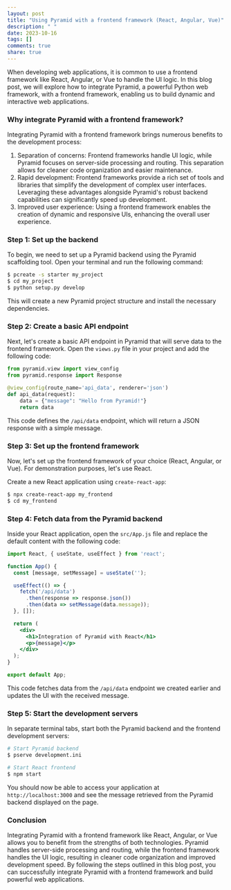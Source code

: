 ```yaml
---
layout: post
title: "Using Pyramid with a frontend framework (React, Angular, Vue)"
description: " "
date: 2023-10-16
tags: []
comments: true
share: true
---
```


When developing web applications, it is common to use a frontend framework like React, Angular, or Vue to handle the UI logic. In this blog post, we will explore how to integrate Pyramid, a powerful Python web framework, with a frontend framework, enabling us to build dynamic and interactive web applications.

### Why integrate Pyramid with a frontend framework?

Integrating Pyramid with a frontend framework brings numerous benefits to the development process:

1. Separation of concerns: Frontend frameworks handle UI logic, while Pyramid focuses on server-side processing and routing. This separation allows for cleaner code organization and easier maintenance.
2. Rapid development: Frontend frameworks provide a rich set of tools and libraries that simplify the development of complex user interfaces. Leveraging these advantages alongside Pyramid's robust backend capabilities can significantly speed up development.
3. Improved user experience: Using a frontend framework enables the creation of dynamic and responsive UIs, enhancing the overall user experience.

### Step 1: Set up the backend

To begin, we need to set up a Pyramid backend using the Pyramid scaffolding tool. Open your terminal and run the following command:

```bash
$ pcreate -s starter my_project
$ cd my_project
$ python setup.py develop
```

This will create a new Pyramid project structure and install the necessary dependencies.

### Step 2: Create a basic API endpoint

Next, let's create a basic API endpoint in Pyramid that will serve data to the frontend framework. Open the `views.py` file in your project and add the following code:

```python
from pyramid.view import view_config
from pyramid.response import Response

@view_config(route_name='api_data', renderer='json')
def api_data(request):
    data = {"message": "Hello from Pyramid!"}
    return data
```

This code defines the `/api/data` endpoint, which will return a JSON response with a simple message.

### Step 3: Set up the frontend framework

Now, let's set up the frontend framework of your choice (React, Angular, or Vue). For demonstration purposes, let's use React.

Create a new React application using `create-react-app`:

```bash
$ npx create-react-app my_frontend
$ cd my_frontend
```

### Step 4: Fetch data from the Pyramid backend

Inside your React application, open the `src/App.js` file and replace the default content with the following code:

```jsx
import React, { useState, useEffect } from 'react';

function App() {
  const [message, setMessage] = useState('');

  useEffect(() => {
    fetch('/api/data')
      .then(response => response.json())
      .then(data => setMessage(data.message));
  }, []);

  return (
    <div>
      <h1>Integration of Pyramid with React</h1>
      <p>{message}</p>
    </div>
  );
}

export default App;
```

This code fetches data from the `/api/data` endpoint we created earlier and updates the UI with the received message.

### Step 5: Start the development servers

In separate terminal tabs, start both the Pyramid backend and the frontend development servers:

```bash
# Start Pyramid backend
$ pserve development.ini

# Start React frontend
$ npm start
```

You should now be able to access your application at `http://localhost:3000` and see the message retrieved from the Pyramid backend displayed on the page.

### Conclusion

Integrating Pyramid with a frontend framework like React, Angular, or Vue allows you to benefit from the strengths of both technologies. Pyramid handles server-side processing and routing, while the frontend framework handles the UI logic, resulting in cleaner code organization and improved development speed. By following the steps outlined in this blog post, you can successfully integrate Pyramid with a frontend framework and build powerful web applications.